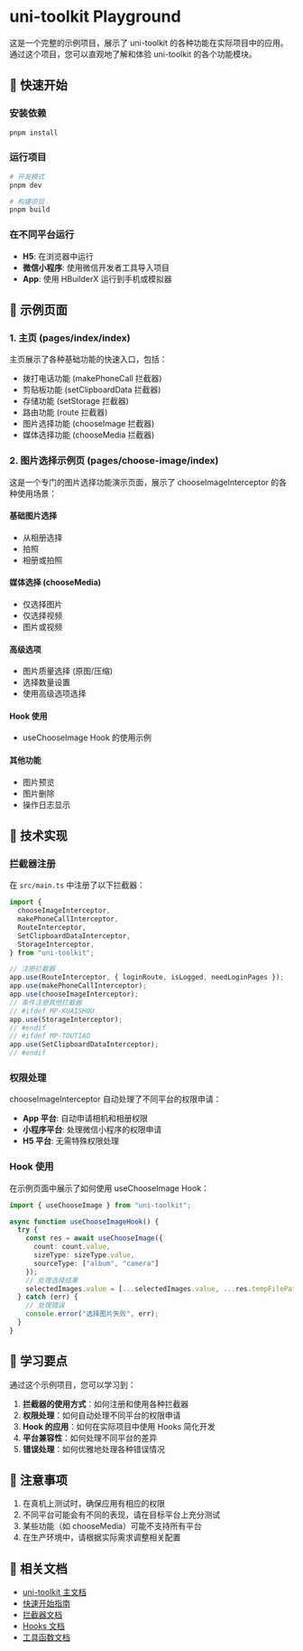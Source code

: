 # uni-toolkit Playground

这是一个完整的示例项目，展示了 uni-toolkit 的各种功能在实际项目中的应用。通过这个项目，您可以直观地了解和体验 uni-toolkit 的各个功能模块。

## 🚀 快速开始

### 安装依赖

```bash
pnpm install
```

### 运行项目

```bash
# 开发模式
pnpm dev

# 构建项目
pnpm build
```

### 在不同平台运行

- **H5**: 在浏览器中运行
- **微信小程序**: 使用微信开发者工具导入项目
- **App**: 使用 HBuilderX 运行到手机或模拟器

## 📱 示例页面

### 1. 主页 (pages/index/index)

主页展示了各种基础功能的快速入口，包括：

- 拨打电话功能 (makePhoneCall 拦截器)
- 剪贴板功能 (setClipboardData 拦截器)
- 存储功能 (setStorage 拦截器)
- 路由功能 (route 拦截器)
- 图片选择功能 (chooseImage 拦截器)
- 媒体选择功能 (chooseMedia 拦截器)

### 2. 图片选择示例页 (pages/choose-image/index)

这是一个专门的图片选择功能演示页面，展示了 chooseImageInterceptor 的各种使用场景：

#### 基础图片选择

- 从相册选择
- 拍照
- 相册或拍照

#### 媒体选择 (chooseMedia)

- 仅选择图片
- 仅选择视频
- 图片或视频

#### 高级选项

- 图片质量选择 (原图/压缩)
- 选择数量设置
- 使用高级选项选择

#### Hook 使用

- useChooseImage Hook 的使用示例

#### 其他功能

- 图片预览
- 图片删除
- 操作日志显示

## 🔧 技术实现

### 拦截器注册

在 `src/main.ts` 中注册了以下拦截器：

```typescript
import {
  chooseImageInterceptor,
  makePhoneCallInterceptor,
  RouteInterceptor,
  SetClipboardDataInterceptor,
  StorageInterceptor,
} from "uni-toolkit";

// 注册拦截器
app.use(RouteInterceptor, { loginRoute, isLogged, needLoginPages });
app.use(makePhoneCallInterceptor);
app.use(chooseImageInterceptor);
// 条件注册其他拦截器
// #ifdef MP-KUAISHOU
app.use(StorageInterceptor);
// #endif
// #ifdef MP-TOUTIAO
app.use(SetClipboardDataInterceptor);
// #endif
```

### 权限处理

chooseImageInterceptor 自动处理了不同平台的权限申请：

- **App 平台**: 自动申请相机和相册权限
- **小程序平台**: 处理微信小程序的权限申请
- **H5 平台**: 无需特殊权限处理

### Hook 使用

在示例页面中展示了如何使用 useChooseImage Hook：

```typescript
import { useChooseImage } from "uni-toolkit";

async function useChooseImageHook() {
  try {
    const res = await useChooseImage({
      count: count.value,
      sizeType: sizeType.value,
      sourceType: ["album", "camera"]
    });
    // 处理选择结果
    selectedImages.value = [...selectedImages.value, ...res.tempFilePaths];
  } catch (err) {
    // 处理错误
    console.error("选择图片失败", err);
  }
}
```

## 🎯 学习要点

通过这个示例项目，您可以学习到：

1. **拦截器的使用方式**：如何注册和使用各种拦截器
2. **权限处理**：如何自动处理不同平台的权限申请
3. **Hook 的应用**：如何在实际项目中使用 Hooks 简化开发
4. **平台兼容性**：如何处理不同平台的差异
5. **错误处理**：如何优雅地处理各种错误情况

## 📝 注意事项

1. 在真机上测试时，确保应用有相应的权限
2. 不同平台可能会有不同的表现，请在目标平台上充分测试
3. 某些功能（如 chooseMedia）可能不支持所有平台
4. 在生产环境中，请根据实际需求调整相关配置

## 🔗 相关文档

- [uni-toolkit 主文档](../README.md)
- [快速开始指南](../doc/getting-started.md)
- [拦截器文档](../doc/interceptors.md)
- [Hooks 文档](../doc/hooks.md)
- [工具函数文档](../doc/tools.md)
